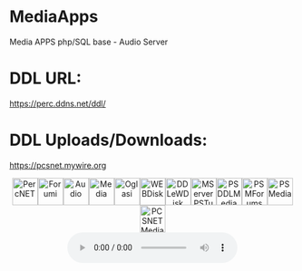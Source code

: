 # MediaApps
Media APPS php/SQL base - Audio Server

# DDL URL:
https://perc.ddns.net/ddl/

# DDL Uploads/Downloads:
https://pcsnet.mywire.org


<center><a href="https://perc.ddns.net/" title="PercNET" target="_blank"><img src="https://psmedia.mywire.org/i/1social.png" width="45" height="48" alt="PercNET" onmouseover="this.src='https://psmedia.mywire.org/i/8ok.png';" onmouseout="this.src='https://psmedia.mywire.org/i/1social.png';" /></a><a href="https://piramide.zapto.org/" title="Forumi" target="_blank"><img src="https://psmedia.mywire.org/i/1gsm.png" width="45" height="48" alt="Forumi" onmouseover="this.src='https://psmedia.mywire.org/i/8ok.png';" onmouseout="this.src='https://psmedia.mywire.org/i/1gsm.png';" /></a><a href="https://pcs.sytes.net/" title="Audio" target="_blank"><img src="https://psmedia.mywire.org/i/1aud.png" width="45" height="48" alt="Audio" onmouseover="this.src='https://psmedia.mywire.org/i/8ok.png';" onmouseout="this.src='https://psmedia.mywire.org/i/1aud.png';" /></a><a href="https://obala.hopto.org/" title="Media" target="_blank"><img src="https://psmedia.mywire.org/i/16tv.png" width="45" height="48" alt="Media" onmouseover="this.src='https://psmedia.mywire.org/i/8ok.png';" onmouseout="this.src='https://psmedia.mywire.org/i/11tvmedia.png';" /></a><a href="https://oglasi.hopto.org/" title="Oglasi" target="_blank"><img src="https://psmedia.mywire.org/i/4worldyellow.png" width="45" height="48" alt="Oglasi" onmouseover="this.src='https://psmedia.mywire.org/i/8ok.png';" onmouseout="this.src='https://psmedia.mywire.org/i/4worldyellow.png';" /></a><a href="https://pcsnet.myftp.org/" title="WEBDisk" target="_blank"><img src="https://psmedia.mywire.org/i/1secure.png" width="45" height="48" alt="WEBDisk" onmouseover="this.src='https://psmedia.mywire.org/i/8ok.png';" onmouseout="this.src='https://psmedia.mywire.org/i/1secure.png';" /></a><a href="https://pcsnet.mywire.org/" title="DDLeWDisk" target="_blank"><img src="https://psmedia.mywire.org/i/6config.webp" width="45" height="48" alt="DDLeWDisk" onmouseover="this.src='https://psmedia.mywire.org/i/8ok.png';" onmouseout="this.src='https://psmedia.mywire.org/i/6config.webp';" /></a><a href="https://psmedia.mywire.org/" title="MServer PCSNET Tube" target="_blank"><img src="https://psmedia.mywire.org/i/11tvmedia.png" width="45" height="48" alt="MServerPSTube" onmouseover="this.src='https://psmedia.mywire.org/i/8ok.png';" onmouseout="this.src='https://psmedia.mywire.org/i/11tvmedia.png';" /></a><a href="https://pcsnet.freeddns.org/" title="PSDDLMedia" target="_blank"><img src="https://psmedia.mywire.org/i/3worldgreen.png" width="45" height="48" alt="PSDDLMedia" onmouseover="this.src='https://psmedia.mywire.org/i/8ok.png';" onmouseout="this.src='https://psmedia.mywire.org/i/3worldgreen.png';" /></a><a href="https://psmedia.freeddns.org/" title="PSMedia Forums" target="_blank"><img src="https://psmedia.mywire.org/i/10antena.png" width="45" height="48" alt="PSMForums" onmouseover="this.src='https://psmedia.mywire.org/i/8ok.png';" onmouseout="this.src='https://psmedia.mywire.org/i/10antena.png';" /></a><a href="https://psmedia.ddnsgeek.com/" title="PSMedia Portal" target="_blank"><img src="https://psmedia.mywire.org/i/13server.png" width="45" height="48" alt="PSMedia" onmouseover="this.src='https://psmedia.mywire.org/i/8ok.png';" onmouseout="this.src='https://psmedia.mywire.org/i/13server.png';" /></a><a href="https://pcsnet.ddnsgeek.com/" title="PCSNETMedia" target="_blank"><img src="https://psmedia.mywire.org/i/9satelit.webp" width="45" height="48" alt="PCSNETMedia" onmouseover="this.src='https://psmedia.mywire.org/i/8ok.png';" onmouseout="this.src='https://psmedia.mywire.org/i/9satelit.webp';" /></a></center>
<center>
<audio controls><source src="https://psmedia.ddnsgeek.com/m/relax/alanwalkerthespectrepianoorchestral.mp3" type="audio/mpeg"></audio>
</center>


